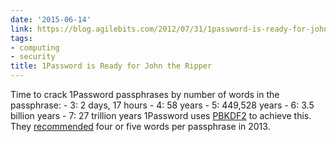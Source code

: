 ```yaml
---
date: '2015-06-14'
link: https://blog.agilebits.com/2012/07/31/1password-is-ready-for-john-the-ripper/
tags:
- computing
- security
title: 1Password is Ready for John the Ripper
---
```


Time to crack 1Password passphrases by number of words in the passphrase: \- 3: 2 days, 17 hours \- 4: 58 years \- 5: 449,528 years \- 6: 3.5 billion years \- 7: 27 trillion years 1Password uses [PBKDF2](https://en.wikipedia.org/wiki/PBKDF2) to achieve this. They [recommended](https://blog.agilebits.com/2011/06/21/toward-better-master-passwords/) four or five words per passphrase in 2013.
